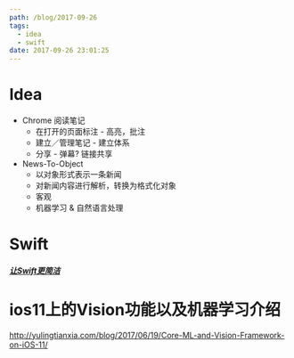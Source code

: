 ```yaml
---
path: /blog/2017-09-26
tags:
  - idea
  - swift
date: 2017-09-26 23:01:25
---
```



Idea
===
- Chrome 阅读笔记
    - 在打开的页面标注 - 高亮，批注
    - 建立／管理笔记 - 建立体系
    - 分享 - 弹幕? 链接共享
- News-To-Object
    - 以对象形式表示一条新闻
    - 对新闻内容进行解析，转换为格式化对象
    - 客观
    - 机器学习 & 自然语言处理

Swift
===
##### [让Swift更简洁](https://zhuanlan.zhihu.com/p/29448472?hmsr=toutiao.io&utm_medium=toutiao.io&utm_source=toutiao.io)


ios11上的Vision功能以及机器学习介绍
===
http://yulingtianxia.com/blog/2017/06/19/Core-ML-and-Vision-Framework-on-iOS-11/
    